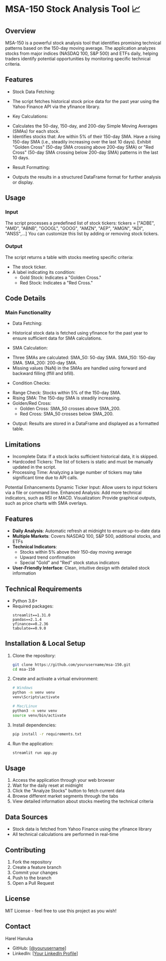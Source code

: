 # MSA-150 Stock Analysis Tool 📈

## Overview
MSA-150 is a powerful stock analysis tool that identifies promising technical patterns based on the 150-day moving average. The application analyzes stocks from major indices (NASDAQ 100, S&P 500) and ETFs daily, helping traders identify potential opportunities by monitoring specific technical criteria.

## Features
* Stock Data Fetching:
- The script fetches historical stock price data for the past year using the Yahoo Finance API via the yfinance library.

* Key Calculations:
- Calculates the 50-day, 150-day, and 200-day Simple Moving Averages (SMAs) for each stock.
- Identifies stocks that:
    Are within 5% of their 150-day SMA.
    Have a rising 150-day SMA (i.e., steadily increasing over the last 10 days).
    Exhibit "Golden Cross" (50-day SMA crossing above 200-day SMA) or "Red Cross" (50-day SMA crossing below 200-day SMA)       patterns in the last 10 days.

* Result Formatting:
- Outputs the results in a structured DataFrame format for further analysis or display.

## Usage
### Input

The script processes a predefined list of stock tickers:
tickers = ["ADBE", "AMD", "ABNB", "GOOGL", "GOOG", "AMZN", "AEP", "AMGN", "ADI", "ANSS",...]
You can customize this list by adding or removing stock tickers.

### Output

The script returns a table with stocks meeting specific criteria:
- The stock ticker.
- A label indicating its condition:
    - Gold Stock: Indicates a "Golden Cross."
    - Red Stock: Indicates a "Red Cross."


## Code Details

### Main Functionality

* Data Fetching:
- Historical stock data is fetched using yfinance for the past year to ensure sufficient data for SMA calculations.

* SMA Calculation:
- Three SMAs are calculated:
    SMA_50: 50-day SMA.
    SMA_150: 150-day SMA.
    SMA_200: 200-day SMA.
- Missing values (NaN) in the SMAs are handled using forward and backward filling (ffill and bfill).

* Condition Checks:
- Range Check: Stocks within 5% of the 150-day SMA.
- Rising SMA: The 150-day SMA is steadily increasing.
- Golden/Red Cross:
    - Golden Cross: SMA_50 crosses above SMA_200.
    - Red Cross: SMA_50 crosses below SMA_200.

* Output:
Results are stored in a DataFrame and displayed as a formatted table.

## Limitations
- Incomplete Data:
    If a stock lacks sufficient historical data, it is skipped.
- Hardcoded Tickers:
    The list of tickers is static and must be manually updated in the script.
- Processing Time:
    Analyzing a large number of tickers may take significant time due to API calls.


Potential Enhancements
Dynamic Ticker Input:
Allow users to input tickers via a file or command line.
Enhanced Analysis:
Add more technical indicators, such as RSI or MACD.
Visualization:
Provide graphical outputs, such as price charts with SMA overlays.

## Features
- **Daily Analysis**: Automatic refresh at midnight to ensure up-to-date data
- **Multiple Markets**: Covers NASDAQ 100, S&P 500, additional stocks, and ETFs
- **Technical Indicators**: 
  - Stocks within 5% above their 150-day moving average
  - Upward trend confirmation
  - Special "Gold" and "Red" stock status indicators
- **User-Friendly Interface**: Clean, intuitive design with detailed stock information

## Technical Requirements
- Python 3.8+
- Required packages:
  ```
  streamlit==1.31.0
  pandas==2.1.4
  yfinance==0.2.36
  tabulate==0.9.0
  ```

## Installation & Local Setup
1. Clone the repository:
   ```bash
   git clone https://github.com/yourusername/msa-150.git
   cd msa-150
   ```

2. Create and activate a virtual environment:
   ```bash
   # Windows
   python -m venv venv
   venv\Scripts\activate

   # Mac/Linux
   python3 -m venv venv
   source venv/bin/activate
   ```

3. Install dependencies:
   ```bash
   pip install -r requirements.txt
   ```

4. Run the application:
   ```bash
   streamlit run app.py
   ```

## Usage
1. Access the application through your web browser
2. Wait for the daily reset at midnight
3. Click the "Analyze Stocks" button to fetch current data
4. Browse different market segments through the tabs
5. View detailed information about stocks meeting the technical criteria

## Data Sources
- Stock data is fetched from Yahoo Finance using the yfinance library
- All technical calculations are performed in real-time

## Contributing
1. Fork the repository
2. Create a feature branch
3. Commit your changes
4. Push to the branch
5. Open a Pull Request

## License
MIT License - feel free to use this project as you wish!

## Contact
Harel Hanuka
- GitHub: [[@yourusername](https://github.com/HYMH92
)]
- LinkedIn: [[Your LinkedIn Profile](https://www.linkedin.com/in/harel-hanuka/
)]
